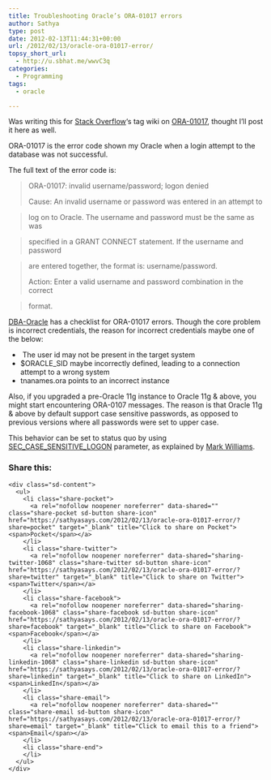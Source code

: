 ```yaml
---
title: Troubleshooting Oracle’s ORA-01017 errors
author: Sathya
type: post
date: 2012-02-13T11:44:31+00:00
url: /2012/02/13/oracle-ora-01017-error/
topsy_short_url:
  - http://u.sbhat.me/wwvC3q
categories:
  - Programming
tags:
  - oracle

---
```

Was writing this for <a href="http://stackoverflow.com" target="_blank">Stack Overflow</a>&#8216;s tag wiki on <a href="http://stackoverflow.com/tags/ora-01017/info" target="_blank">ORA-01017</a>, thought I&#8217;ll post it here as well.

ORA-01017 is the error code shown my Oracle when a login attempt to the database was not successful.

<!--more-->

The full text of the error code is:

> ORA-01017: invalid username/password; logon denied
> 
> Cause: An invalid username or password was entered in an attempt to
  
> log on to Oracle. The username and password must be the same as was
  
> specified in a GRANT CONNECT statement. If the username and password
  
> are entered together, the format is: username/password.
> 
> Action: Enter a valid username and password combination in the correct
  
> format.

<a title="ORA-0107 tips" href="http://www.dba-oracle.com/t_ora_01017.htm" target="_blank">DBA-Oracle</a> has a checklist for ORA-01017 errors. Though the core problem is incorrect credentials, the reason for incorrect credentials maybe one of the below:

  *  The user id may not be present in the target system
  * $ORACLE_SID maybe incorrectly defined, leading to a connection attempt to a wrong system
  * tnanames.ora points to an incorrect instance

Also, if you upgraded a pre-Oracle 11g instance to Oracle 11g & above, you might start encountering ORA-0107 messages. The reason is that Oracle 11g & above by default support case sensitive passwords, as opposed to previous versions where all passwords were set to upper case.

This behavior can be set to status quo by using <a title="Oracle documentation on case sensitive passwords" href="http://docs.oracle.com/cd/B28359_01/server.111/b28320/initparams211.htm#I1010299" target="_blank">SEC_CASE_SENSITIVE_LOGON</a> parameter, as explained by <a title="Oracle 11g & ORA-01017" href="http://oradim.blogspot.com/2007/11/oracle-11g-and-ora-01017-invalid.html" target="_blank">Mark Williams</a>.

<div class="sharedaddy sd-sharing-enabled">
  <div class="robots-nocontent sd-block sd-social sd-social-icon-text sd-sharing">
    <h3 class="sd-title">
      Share this:
    </h3>
    
    <div class="sd-content">
      <ul>
        <li class="share-pocket">
          <a rel="nofollow noopener noreferrer" data-shared="" class="share-pocket sd-button share-icon" href="https://sathyasays.com/2012/02/13/oracle-ora-01017-error/?share=pocket" target="_blank" title="Click to share on Pocket"><span>Pocket</span></a>
        </li>
        <li class="share-twitter">
          <a rel="nofollow noopener noreferrer" data-shared="sharing-twitter-1068" class="share-twitter sd-button share-icon" href="https://sathyasays.com/2012/02/13/oracle-ora-01017-error/?share=twitter" target="_blank" title="Click to share on Twitter"><span>Twitter</span></a>
        </li>
        <li class="share-facebook">
          <a rel="nofollow noopener noreferrer" data-shared="sharing-facebook-1068" class="share-facebook sd-button share-icon" href="https://sathyasays.com/2012/02/13/oracle-ora-01017-error/?share=facebook" target="_blank" title="Click to share on Facebook"><span>Facebook</span></a>
        </li>
        <li class="share-linkedin">
          <a rel="nofollow noopener noreferrer" data-shared="sharing-linkedin-1068" class="share-linkedin sd-button share-icon" href="https://sathyasays.com/2012/02/13/oracle-ora-01017-error/?share=linkedin" target="_blank" title="Click to share on LinkedIn"><span>LinkedIn</span></a>
        </li>
        <li class="share-email">
          <a rel="nofollow noopener noreferrer" data-shared="" class="share-email sd-button share-icon" href="https://sathyasays.com/2012/02/13/oracle-ora-01017-error/?share=email" target="_blank" title="Click to email this to a friend"><span>Email</span></a>
        </li>
        <li class="share-end">
        </li>
      </ul>
    </div>
  </div>
</div>